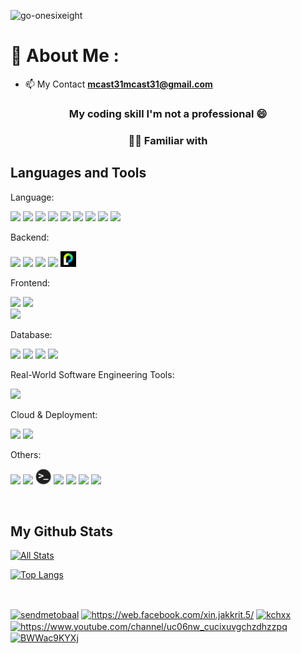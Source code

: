 <p align="left"> <img src="https://komarev.com/ghpvc/?username=go-onesixeight&label=Views&color=blue&style=plastic&style=for-the-badge"
        alt="go-onesixeight" /> </p>

# 💫 About Me :
- 📫 My Contact **mcast31mcast31@gmail.com**

<h3 align="center">My coding skill I'm not a professional 😄</h3>
<h3 align="center">👩‍💻 Familiar with</h3>

## Languages and Tools

Language:

<code><img height="25" src="https://cdn.jsdelivr.net/gh/devicons/devicon/icons/html5/html5-original.svg"/></code>
<code><img height="25" src="https://cdn.jsdelivr.net/gh/devicons/devicon/icons/css3/css3-original.svg"/></code>
<code><img height="25" src="https://cdn.jsdelivr.net/gh/devicons/devicon/icons/javascript/javascript-original.svg"/></code>
<code><img height="25" src="https://cdn.jsdelivr.net/gh/devicons/devicon/icons/typescript/typescript-original.svg"/></code>
<code><img height="25" src="https://cdn.jsdelivr.net/gh/devicons/devicon/icons/java/java-original.svg"/></code>
<code><img height="25" src="https://cdn.jsdelivr.net/gh/devicons/devicon/icons/kotlin/kotlin-original.svg"/></code>
<code><img height="25" src="https://cdn.jsdelivr.net/gh/devicons/devicon/icons/nodejs/nodejs-original.svg"/></code>
<code><img height="25" src="https://cdn.jsdelivr.net/gh/devicons/devicon/icons/go/go-original.svg"/></code>
<code><img height="25" src="https://cdn.jsdelivr.net/gh/devicons/devicon/icons/bash/bash-original.svg"/></code>
<!-- <code><img height="25" src="https://cdn.jsdelivr.net/gh/devicons/devicon/icons/scala/scala-original.svg"/></code> -->
<!-- <code><img height="25" src="https://cdn.jsdelivr.net/gh/devicons/devicon/icons/python/python-original.svg"/></code> -->
<!-- <code><img height="25" src="https://cdn.jsdelivr.net/gh/devicons/devicon/icons/rust/rust-plain.svg"/></code> -->
<!-- <code><img height="25" src="https://cdn.jsdelivr.net/gh/devicons/devicon/icons/dart/dart-original.svg"/></code> -->
<!--<code><img height="25" src="https://cdn.jsdelivr.net/gh/devicons/devicon/icons/csharp/csharp-original.svg"/></code> -->
<!-- <code><img height="25" src="https://cdn.jsdelivr.net/gh/devicons/devicon/icons/solidity/solidity-original.svg"/></code> -->

Backend:

<code><img height="25" src="https://cdn.jsdelivr.net/gh/devicons/devicon/icons/express/express-original.svg" /></code>
<code><img height="25" src="https://cdn.jsdelivr.net/gh/devicons/devicon/icons/nestjs/nestjs-plain.svg" /></code>
<code><img height="25" src="https://docs.gofiber.io/img/logo.svg" /></code>
<code><img height="25" src="https://springboottutorials.files.wordpress.com/2018/03/cropped-springboot.png?w=128"></code>
<code><img height="25" src="https://github.com/MarioTerron/logo-images/blob/master/logos/passport.png"></code>
<!-- <code><img height="25" src="https://www.ivankrizsan.se/wp-content/uploads/2019/12/spring_webflux_logo.png"></code> -->
<!-- <code><img height="25" src="https://cdn.jsdelivr.net/gh/devicons/devicon/icons/fastapi/fastapi-original.svg" /></code> -->
<!-- <code><img height="25" src="https://cdn.jsdelivr.net/gh/devicons/devicon/icons/dotnetcore/dotnetcore-original.svg" /></code> -->
<!-- <code><img height="25" src="https://cdn.jsdelivr.net/gh/devicons/devicon/icons/graphql/graphql-plain.svg" /></code> -->


Frontend:

<code><img height="25" src="https://cdn.jsdelivr.net/gh/devicons/devicon/icons/nextjs/nextjs-original.svg"/></code>
<code><img height="25" src="https://gw.alipayobjects.com/zos/rmsportal/KDpgvguMpGfqaHPjicRK.svg" /></code>          
<code><img height="25" src="https://cdn.jsdelivr.net/gh/devicons/devicon/icons/tailwindcss/tailwindcss-plain.svg"/></code>
<!-- <code><img height="25" src="https://cdn.jsdelivr.net/gh/devicons/devicon/icons/angularjs/angularjs-plain.svg"/></code> -->
<!-- <code><img height="25" src="https://cdn.jsdelivr.net/gh/devicons/devicon/icons/vuejs/vuejs-original.svg"/></code> -->
</code>


Database:

<code><img height="25" src="https://cdn.jsdelivr.net/gh/devicons/devicon/icons/mysql/mysql-original.svg" /></code> 
<code><img height="25" src="https://cdn.jsdelivr.net/gh/devicons/devicon/icons/postgresql/postgresql-original.svg" /></code>
<code><img height="25" src="https://cdn.jsdelivr.net/gh/devicons/devicon/icons/redis/redis-original.svg" /></code>
<code><img height="25" src="https://cdn.jsdelivr.net/gh/devicons/devicon/icons/mongodb/mongodb-original.svg" /></code>
<!-- <code><img height="25" src="https://cdn.jsdelivr.net/gh/devicons/devicon/icons/firebase/firebase-plain.svg" /></code> -->


Real-World Software Engineering Tools:

<code><img height="25" src="https://cdn.jsdelivr.net/gh/devicons/devicon/icons/apachekafka/apachekafka-original.svg" /></code>
<!-- <code><img height="25" src="https://cdn.jsdelivr.net/gh/devicons/devicon/icons/gradle/gradle-plain.svg" /></code>  -->
<!-- <code><img height="25" src="https://cdn.jsdelivr.net/gh/devicons/devicon/icons/jenkins/jenkins-original.svg" /></code>  -->
<!-- <code><img height="25" src="https://cdn.jsdelivr.net/gh/devicons/devicon/icons/prometheus/prometheus-original.svg" /></code>  -->
<!-- <code><img height="25" src="https://cdn.jsdelivr.net/gh/devicons/devicon/icons/grafana/grafana-original.svg" /></code>  -->
<!-- <code><img height="25" src="https://cdn.jsdelivr.net/gh/devicons/devicon/icons/terraform/terraform-original.svg" /></code>  -->


Cloud & Deployment:

<code><img height="25" src="https://cdn.jsdelivr.net/gh/devicons/devicon/icons/docker/docker-plain.svg" /></code>
<code><img height="25" src="https://cdn.jsdelivr.net/gh/devicons/devicon/icons/azure/azure-original.svg" /></code> 
<!-- <code><img height="25" src="https://cdn.jsdelivr.net/gh/devicons/devicon/icons/kubernetes/kubernetes-plain.svg" /></code>  -->
<!-- <code><img height="25" src="https://cdn.jsdelivr.net/gh/devicons/devicon/icons/amazonwebservices/amazonwebservices-original.svg" /></code>  -->
<!-- <code><img height="25" src="https://cdn.jsdelivr.net/gh/devicons/devicon/icons/googlecloud/googlecloud-original.svg" /></code>  -->


Others:

<code><img height="25" src="https://cdn.jsdelivr.net/gh/devicons/devicon/icons/git/git-original.svg" /></code>
<code><img height="25" src="https://i0.wp.com/konghq.com/wp-content/uploads/2017/11/kong-community-team_512x512.png?ssl=1"></code>
<code><img height="25" src="https://raw.githubusercontent.com/github/explore/80688e429a7d4ef2fca1e82350fe8e3517d3494d/topics/terminal/terminal.png"></code>
<code><img height="25" src="https://cdn.jsdelivr.net/gh/devicons/devicon/icons/ubuntu/ubuntu-plain.svg" /></code>
<code><img height="25" src="https://cdn.jsdelivr.net/gh/devicons/devicon/icons/linux/linux-original.svg" /></code>
<code><img height="25" src="https://cdn.jsdelivr.net/gh/devicons/devicon/icons/digitalocean/digitalocean-original.svg" /></code> 
<code><img height="25" src="https://cdn.jsdelivr.net/gh/devicons/devicon/icons/nginx/nginx-original.svg" /></code> 

<br />

## My Github Stats

[![All Stats](https://github-readme-stats.vercel.app/api?username=go-onesixeight&show_icons=true&theme=algolia)](https://github.com/marttp)

[![Top Langs](https://github-readme-stats.vercel.app/api/top-langs/?username=go-onesixeight&layout=compact&theme=algolia)](https://github.com/marttp)

<br />

<p align="left">
    <a href="https://twitter.com/sendmetobaal" target="blank"><img align="center"
            src="https://raw.githubusercontent.com/rahuldkjain/github-profile-readme-generator/master/src/images/icons/Social/twitter.svg"
            alt="sendmetobaal" height="30" width="40" /></a>
    <a href="https://fb.com/https://web.facebook.com/xin.jakkrit.5/" target="blank"><img align="center"
            src="https://raw.githubusercontent.com/rahuldkjain/github-profile-readme-generator/master/src/images/icons/Social/facebook.svg"
            alt="https://web.facebook.com/xin.jakkrit.5/" height="30" width="40" /></a>
    <a href="https://instagram.com/kchxx" target="blank"><img align="center"
            src="https://raw.githubusercontent.com/rahuldkjain/github-profile-readme-generator/master/src/images/icons/Social/instagram.svg"
            alt="kchxx" height="30" width="40" /></a>
    <a href="https://www.youtube.com/c/https://www.youtube.com/channel/uc06nw_cucixuvgchzdhzzpq" target="blank"><img
            align="center"
            src="https://raw.githubusercontent.com/rahuldkjain/github-profile-readme-generator/master/src/images/icons/Social/youtube.svg"
            alt="https://www.youtube.com/channel/uc06nw_cucixuvgchzdhzzpq" height="30" width="40" /></a>
    <a href="https://discord.gg/BWWac9KYXj" target="blank"><img align="center"
            src="https://raw.githubusercontent.com/rahuldkjain/github-profile-readme-generator/master/src/images/icons/Social/discord.svg"
            alt="BWWac9KYXj" height="30" width="40" /></a>
</p>
